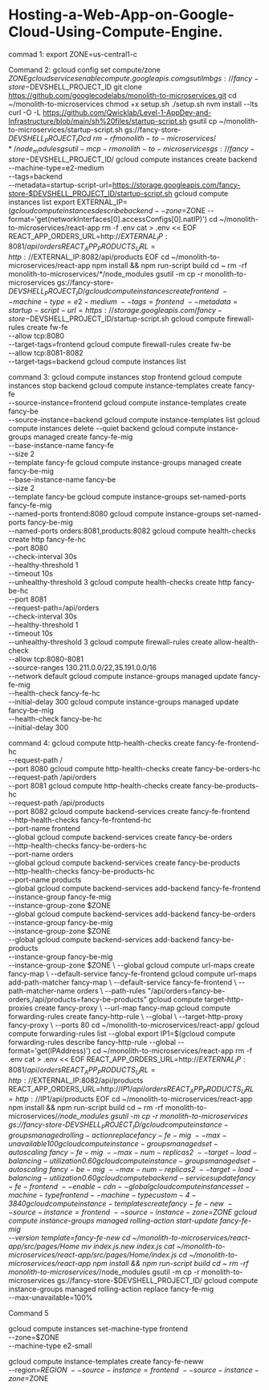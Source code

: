 # Hosting-a-Web-App-on-Google-Cloud-Using-Compute-Engine.

commad 1:
export ZONE=us-central1-c

Command 2:
gcloud config set compute/zone $ZONE
gcloud services enable compute.googleapis.com
gsutil mb gs://fancy-store-$DEVSHELL_PROJECT_ID
git clone https://github.com/googlecodelabs/monolith-to-microservices.git
cd ~/monolith-to-microservices
chmod +x setup.sh
./setup.sh
nvm install --lts
curl -O -L https://github.com/Qwicklab/Level-1-AppDev-and-Infrastructure/blob/main/sh%20files/startup-script.sh
gsutil cp ~/monolith-to-microservices/startup-script.sh gs://fancy-store-$DEVSHELL_PROJECT_ID
cd ~
rm -rf monolith-to-microservices/*/node_modules
gsutil -m cp -r monolith-to-microservices gs://fancy-store-$DEVSHELL_PROJECT_ID/
gcloud compute instances create backend \
    --machine-type=e2-medium \
    --tags=backend \
   --metadata=startup-script-url=https://storage.googleapis.com/fancy-store-$DEVSHELL_PROJECT_ID/startup-script.sh
gcloud compute instances list
export EXTERNAL_IP=$(gcloud compute instances describe backend --zone=$ZONE --format='get(networkInterfaces[0].accessConfigs[0].natIP)')
cd ~/monolith-to-microservices/react-app
rm -f .env
cat > .env << EOF
REACT_APP_ORDERS_URL=http://$EXTERNAL_IP:8081/api/orders
REACT_APP_PRODUCTS_URL=http://$EXTERNAL_IP:8082/api/products
EOF
cd ~/monolith-to-microservices/react-app
npm install && npm run-script build
cd ~
rm -rf monolith-to-microservices/*/node_modules
gsutil -m cp -r monolith-to-microservices gs://fancy-store-$DEVSHELL_PROJECT_ID/
gcloud compute instances create frontend \
    --machine-type=e2-medium \
    --tags=frontend \
    --metadata=startup-script-url=https://storage.googleapis.com/fancy-store-$DEVSHELL_PROJECT_ID/startup-script.sh
gcloud compute firewall-rules create fw-fe \
    --allow tcp:8080 \
    --target-tags=frontend
gcloud compute firewall-rules create fw-be \
    --allow tcp:8081-8082 \
    --target-tags=backend
gcloud compute instances list


command 3:
gcloud compute instances stop frontend
gcloud compute instances stop backend
gcloud compute instance-templates create fancy-fe \
    --source-instance=frontend
gcloud compute instance-templates create fancy-be \
    --source-instance=backend
gcloud compute instance-templates list
gcloud compute instances delete --quiet  backend
gcloud compute instance-groups managed create fancy-fe-mig \
    --base-instance-name fancy-fe \
    --size 2 \
    --template fancy-fe
gcloud compute instance-groups managed create fancy-be-mig \
    --base-instance-name fancy-be \
    --size 2 \
    --template fancy-be
gcloud compute instance-groups set-named-ports fancy-fe-mig \
    --named-ports frontend:8080
gcloud compute instance-groups set-named-ports fancy-be-mig \
    --named-ports orders:8081,products:8082
gcloud compute health-checks create http fancy-fe-hc \
    --port 8080 \
    --check-interval 30s \
    --healthy-threshold 1 \
    --timeout 10s \
    --unhealthy-threshold 3
gcloud compute health-checks create http fancy-be-hc \
    --port 8081 \
    --request-path=/api/orders \
    --check-interval 30s \
    --healthy-threshold 1 \
    --timeout 10s \
    --unhealthy-threshold 3
gcloud compute firewall-rules create allow-health-check \
    --allow tcp:8080-8081 \
    --source-ranges 130.211.0.0/22,35.191.0.0/16 \
    --network default
gcloud compute instance-groups managed update fancy-fe-mig \
    --health-check fancy-fe-hc \
    --initial-delay 300
gcloud compute instance-groups managed update fancy-be-mig \
    --health-check fancy-be-hc \
    --initial-delay 300


command 4:
gcloud compute http-health-checks create fancy-fe-frontend-hc \
  --request-path / \
  --port 8080
gcloud compute http-health-checks create fancy-be-orders-hc \
  --request-path /api/orders \
  --port 8081
gcloud compute http-health-checks create fancy-be-products-hc \
  --request-path /api/products \
  --port 8082
gcloud compute backend-services create fancy-fe-frontend \
  --http-health-checks fancy-fe-frontend-hc \
  --port-name frontend \
  --global
gcloud compute backend-services create fancy-be-orders \
  --http-health-checks fancy-be-orders-hc \
  --port-name orders \
  --global
gcloud compute backend-services create fancy-be-products \
  --http-health-checks fancy-be-products-hc \
  --port-name products \
  --global
gcloud compute backend-services add-backend fancy-fe-frontend \
  --instance-group fancy-fe-mig \
  --instance-group-zone $ZONE \
  --global
gcloud compute backend-services add-backend fancy-be-orders \
  --instance-group fancy-be-mig \
  --instance-group-zone $ZONE \
  --global
gcloud compute backend-services add-backend fancy-be-products \
  --instance-group fancy-be-mig \
  --instance-group-zone $ZONE \
  --global
gcloud compute url-maps create fancy-map \
  --default-service fancy-fe-frontend
gcloud compute url-maps add-path-matcher fancy-map \
   --default-service fancy-fe-frontend \
   --path-matcher-name orders \
   --path-rules "/api/orders=fancy-be-orders,/api/products=fancy-be-products"
gcloud compute target-http-proxies create fancy-proxy \
  --url-map fancy-map
gcloud compute forwarding-rules create fancy-http-rule \
  --global \
  --target-http-proxy fancy-proxy \
  --ports 80
cd ~/monolith-to-microservices/react-app/
gcloud compute forwarding-rules list --global
export IP1=$(gcloud compute forwarding-rules describe fancy-http-rule --global --format='get(IPAddress)')
cd ~/monolith-to-microservices/react-app
rm -f .env
cat > .env << EOF
REACT_APP_ORDERS_URL=http://$EXTERNAL_IP:8081/api/orders
REACT_APP_PRODUCTS_URL=http://$EXTERNAL_IP:8082/api/products
REACT_APP_ORDERS_URL=http://$IP1/api/orders
REACT_APP_PRODUCTS_URL=http://$IP1/api/products
EOF
cd ~/monolith-to-microservices/react-app
npm install && npm run-script build
cd ~
rm -rf monolith-to-microservices/*/node_modules
gsutil -m cp -r monolith-to-microservices gs://fancy-store-$DEVSHELL_PROJECT_ID/
gcloud compute instance-groups managed rolling-action replace fancy-fe-mig \
    --max-unavailable 100%
gcloud compute instance-groups managed set-autoscaling \
  fancy-fe-mig \
  --max-num-replicas 2 \
  --target-load-balancing-utilization 0.60
gcloud compute instance-groups managed set-autoscaling \
  fancy-be-mig \
  --max-num-replicas 2 \
  --target-load-balancing-utilization 0.60
gcloud compute backend-services update fancy-fe-frontend \
    --enable-cdn --global
gcloud compute instances set-machine-type frontend --machine-type custom-4-3840
gcloud compute instance-templates create fancy-fe-new \
    --source-instance=frontend \
    --source-instance-zone=$ZONE
gcloud compute instance-groups managed rolling-action start-update fancy-fe-mig \
    --version template=fancy-fe-new
cd ~/monolith-to-microservices/react-app/src/pages/Home
mv index.js.new index.js
cat ~/monolith-to-microservices/react-app/src/pages/Home/index.js
cd ~/monolith-to-microservices/react-app
npm install && npm run-script build
cd ~
rm -rf monolith-to-microservices/*/node_modules
gsutil -m cp -r monolith-to-microservices gs://fancy-store-$DEVSHELL_PROJECT_ID/
gcloud compute instance-groups managed rolling-action replace fancy-fe-mig \
    --max-unavailable=100%



Command 5

gcloud compute instances set-machine-type frontend \
  --zone=$ZONE \
  --machine-type e2-small

gcloud compute instance-templates create fancy-fe-neww \
    --region=$REGION \
    --source-instance=frontend \
    --source-instance-zone=$ZONE
